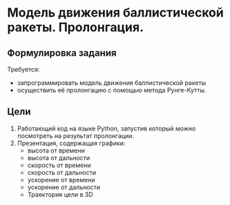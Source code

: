 # Модель движения баллистической ракеты. Пролонгация.
## Формулировка задания

Требуется:
- запрограммировать модель движения баллистической ракеты 
- осуществить её пролонгацию с помощью метода Рунге-Кутты. 

## Цели
1. Работающий код на языке Python, запустив который можно посмотреть на результат пролонгации.
2. Презентация, содержащая графики:
    - высота от времени
    - высота от дальности
    - скорость от времени
    - скорость от дальности
    - ускорение от времени
    - ускорение от дальности
    - Траектория цели в 3D
